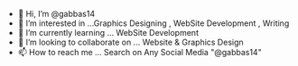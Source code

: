 - 👋 Hi, I’m @gabbas14
- 👀 I’m interested in ...Graphics Designing , WebSite Development , Writing
- 🌱 I’m currently learning ... WebSite Development
- 💞️ I’m looking to collaborate on ... Website & Graphics Design
- 📫 How to reach me ... Search on Any Social Media "@gabbas14"
<!---
gabbas14/gabbas14 is a ✨ special ✨ repository because its `README.md` (this file) appears on your GitHub profile.
You can click the Preview link to take a look at your changes.
--->
